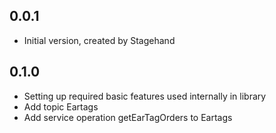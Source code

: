 ## 0.0.1

- Initial version, created by Stagehand
## 0.1.0
- Setting up required basic features used internally in library
- Add topic Eartags
- Add service operation getEarTagOrders to Eartags
